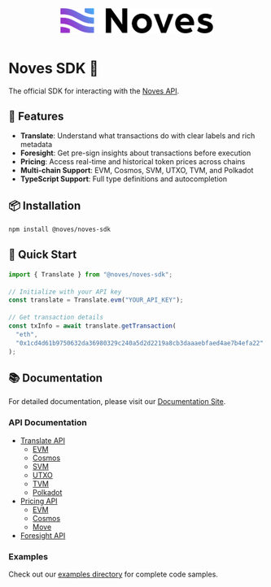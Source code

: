 <p align="center" style="padding: 10px 0;">
  <img src="https://raw.githubusercontent.com/Noves-Inc/noves-sdk/refs/heads/main/assets/noves-logo.png" width="300" alt="Noves Logo" />
</p>

# Noves SDK 🚀

The official SDK for interacting with the [Noves API](https://docs.noves.fi/reference/api-overview).

## 🌟 Features

- **Translate**: Understand what transactions do with clear labels and rich metadata
- **Foresight**: Get pre-sign insights about transactions before execution
- **Pricing**: Access real-time and historical token prices across chains
- **Multi-chain Support**: EVM, Cosmos, SVM, UTXO, TVM, and Polkadot
- **TypeScript Support**: Full type definitions and autocompletion

## 📦 Installation

```bash
npm install @noves/noves-sdk
```

## 🚀 Quick Start

```typescript
import { Translate } from "@noves/noves-sdk";

// Initialize with your API key
const translate = Translate.evm("YOUR_API_KEY");

// Get transaction details
const txInfo = await translate.getTransaction(
  "eth",
  "0x1cd4d61b9750632da36980329c240a5d2d2219a8cb3daaaebfaed4ae7b4efa22"
);
```

## 📚 Documentation

For detailed documentation, please visit our [Documentation Site](https://docs.noves.fi).

### API Documentation

- [Translate API](docs/api/translate/README.md)
  - [EVM](docs/api/translate/evm.md)
  - [Cosmos](docs/api/translate/cosmos.md)
  - [SVM](docs/api/translate/svm.md)
  - [UTXO](docs/api/translate/utxo.md)
  - [TVM](docs/api/translate/tvm.md)
  - [Polkadot](docs/api/translate/polkadot.md)
- [Pricing API](docs/api/pricing/README.md)
  - [EVM](docs/api/pricing/evm.md)
  - [Cosmos](docs/api/pricing/cosmos.md)
  - [Move](docs/api/pricing/move.md)
- [Foresight API](docs/api/foresight/README.md)

### Examples

Check out our [examples directory](docs/examples/) for complete code samples.
